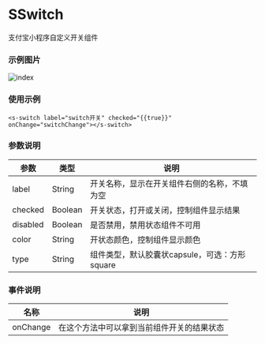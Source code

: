 # SSwitch
支付宝小程序自定义开关组件

### 示例图片
![index](https://github.com/xiaoshengxianjun/alimini-components/blob/master/demo/SSwitch.png)

### 使用示例
```
<s-switch label="switch开关" checked="{{true}}" onChange="switchChange"></s-switch>
```

### 参数说明
  参数  |  类型  |  说明  
  ----  |  -----  |  ----  
  label  |  String  |  开关名称，显示在开关组件右侧的名称，不填为空
  checked  |  Boolean  |  开关状态，打开或关闭，控制组件显示结果
  disabled  |  Boolean  |  是否禁用，禁用状态组件不可用
  color  |  String  |  开状态颜色，控制组件显示颜色
  type  |  String  |  组件类型，默认胶囊状capsule，可选：方形 square

### 事件说明
  名称 | 说明
  ---- | ----
  onChange | 在这个方法中可以拿到当前组件开关的结果状态

